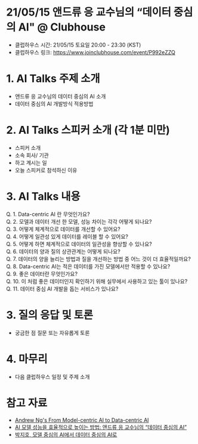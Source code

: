 # 21/05/15 앤드류 응 교수님의 “데이터 중심의 AI" @ Clubhouse

- 클럽하우스 시간: 21/05/15 토요일 20:00 - 23:30 (KST)
- 클럽하우스 링크: https://www.joinclubhouse.com/event/P992eZZQ

# 1. AI Talks 주제 소개
- 앤드류 응 교수님의 데이터 중심의 AI 소개 
- 데이터 중심의 AI 개발방식 적용방법  

# 2. AI Talks 스피커 소개 (각 1분 미만)
- 스피커 소개   
- 소속 회사/ 기관  
- 하고 계시는 일  
- 오늘 스피커로 참석하신 이유  

# 3. AI Talks 내용

Q. 1. Data-centric AI 란 무엇인가요?    
Q. 2. 모델과 데이터 개선 한 모델, 성능 차이는 각각 어떻게 되나요?  
Q. 3. 어떻게 체계적으로 데이터를 개선할 수 있어요?  
Q. 4. 어떻게 일관성 있게 데이터를 레이블 할 수 있어요?  
Q. 5. 어떻게 하면 체계적으로 데이터의 일관성을 향상할 수 있나요?    
Q. 6. 데이터의 양과 질의 상관관계는 어떻게 되나요?   
Q. 7. 데이터의 양을 늘리는 방법과 질을 개선하는 방법 중 어느 것이 더 효율적일까요?  
Q. 8. Data-centric AI는 적은 데이터를 가진 모델에서만 적용할 수 있나요?  
Q. 9. 좋은 데이터란 무엇인가요?    
Q. 10. 이 처럼 좋은 데이터인지 확인하기 위해 실무에서 사용하고 있는 툴이 있나요?  
Q. 11. 데이터 중심 AI 개발을 돕는 서비스가 있나요?    

# 3. 질의 응답 및 토론 
- 궁금한 점 질문 또는 자유롭게 토론  

# 4. 마무리   
- 다음 클럽하우스 일정 및 주제 소개  

# 참고 자료 
- [Andrew Ng's From Model-centric AI to Data-centric AI](https://www.youtube.com/watch?v=06-AZXmwHjo&t=769s)
- [ AI 모델 성능을 효율적으로 높이는 방법: 앤드류 응 교수님의 “데이터 중심의 AI”](https://medium.com/ai-networkkr/ai-%EB%AA%A8%EB%8D%B8-%EC%84%B1%EB%8A%A5%EC%9D%84-%EC%89%BD%EA%B3%A0-%EB%B9%A0%EB%A5%B4%EA%B2%8C-%EB%86%92%EC%9D%B4%EB%8A%94-%EB%B0%A9%EB%B2%95-%EC%95%A4%EB%93%9C%EB%A5%98-%EC%9D%91-%EA%B5%90%EC%88%98%EB%8B%98%EC%9D%98-%EB%8D%B0%EC%9D%B4%ED%84%B0-%EC%A4%91%EC%8B%AC%EC%9D%98-ai-6595fa054ce6)
- [박지호, 모델 중심의 AI에서 데이터 중심의 AI로](https://jiho-ml.com/weekly-nlp-35/)

